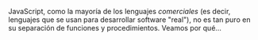 JavaScript, como la mayoría de los lenguajes _comerciales_ (es decir, lenguajes que se usan para desarrollar software "real"), no es tan puro en su separación de funciones y procedimientos. Veamos por qué...